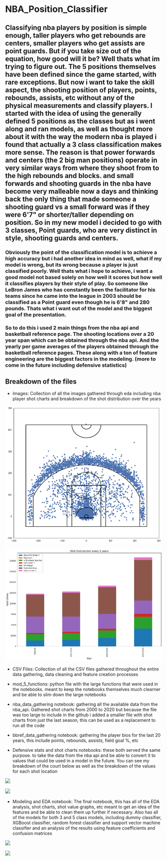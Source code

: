 # NBA_Position_Classifier

## Classifying nba players by position is simple enough, taller players who get rebounds are centers, smaller players who get assists are point guards. But if you take size out of the equation, how good will it be? Well thats what im trying to figure out. The 5 positions themselves have been defined since the game started, with rare exceptions. But now i want to take the skill aspect, the shooting position of players, points, rebounds, assists, etc without any of the physical measurements and classify players. I started with the idea of using the generally defined 5 positions as the classes but as i went along and ran models, as well as thought more about it with the way the modern nba is played i found that actually a 3 class classification makes more sense. The reason is that power forwards and centers (the 2 big man positions) operate in very similar ways from where they shoot from to the high rebounds and blocks. and small forwards and shooting guards in the nba have become very malleable now a days and thinking back the only thing that made someone a shooting guard vs a small forward was if they were 6'7" or shorter/taller depending on position. So in my new model i decided to go with 3 classes, Point guards, who are very distinct in style, shooting guards and centers.

### Obviously the point of the classification model is to achieve a high accuracy but i had another idea in mind as well, what if my model is wrong, but its wrong because a player is just classified poorly. Well thats what i hope to achieve, i want a good model not based solely on how well it scores but how well it classifies players by their style of play. So someone like LeBron James who has constantly been the facilitator for his teams since he came into the league in 2003 should be classified as a Point guard even though he is 6'8" and 280 pounds. Thats what i want out of the model and the biggest goal of the presentation.

### So to do this i used 2 main things from the nba api and basketball reference page. The shooting locations over a 20 year span which can be obtained through the nba api. And the yearly per game averages of the players obtained through the basketball reference pages. These along with a ton of feature engineering are the biggest factors in the modeling. (more to come in the future including defensive statistics)

## Breakdown of the files

- Images: Collection of all the images gathered through eda including nba player shot charts and breakdown of the shot distribution over the years

![](Images/Harden.png)

![](Images/Shooting_by_year.png)

- CSV Files: Collection of all the CSV files gathered throughout the entire data gathering, data cleaning and feature creation processes

- mod_5_functions: python file with the large functions that were used in the notebooks. meant to keep the notebooks themselves much clearner and be able to slim down the large notebooks

- nba_data_gathering notebook: gathering all the available data from the nba_api. Gathered shot charts from 2000 to 2020 but because the file was too large to include in the github i added a smaller file with shot charts from just the last season, this can be used as a replacement to run all the code 

- bbref_data_gathering notebook: gathering the player bios for the last 20 years, this include points, rebounds, assists, field goal %, etc

- Defensive stats and shot charts notebooks: these both served the same purpose. to take the data from the nba api and be able to convert it to values that could be used in a model in the future. You can see my breakdown of the court below as well as the breakdown of the values for each shot location

![](Images/nba_court)

![](Images/download%20(1))

- Modeling and EDA notebook: The final notebook, this has all of the EDA analysis, shot charts, shot value graphs, etc meant to get an idea of the features and be able to clean them up further if necessary. Also has all of the models for both 3 and 5 class models, including dummy classifier, XGBoost classifier, random forest classifier and support vector machine classifier and an analysis of the results using feature coefficients and confusion matrices

![](Images/feature_importance_all)

![](Images/rf_5_class)
